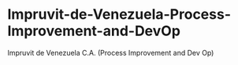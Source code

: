 # Impruvit-de-Venezuela-Process-Improvement-and-DevOp
Impruvit de Venezuela C.A. (Process Improvement and Dev Op)
